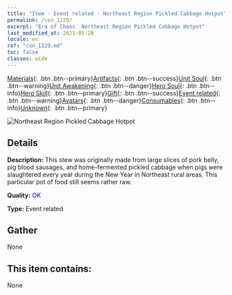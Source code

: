 ```yaml
---
title: "Item - Event related - Northeast Region Pickled Cabbage Hotpot"
permalink: /con_1229/
excerpt: "Era of Chaos  Northeast Region Pickled Cabbage Hotpot"
last_modified_at: 2021-05-28
locale: en
ref: "con_1229.md"
toc: false
classes: wide
---
```

 [Materials](/Items/){: .btn .btn--primary}[Artifacts](/Items/Artifacts/){: .btn .btn--success}[Unit Soul](/Items/UnitSoul/){: .btn .btn--warning}[Unit Awakening](/Items/UnitAwakening/){: .btn .btn--danger}[Hero Soul](/Items/HeroSoul/){: .btn .btn--info}[Hero Skill](/Items/HeroSkill/){: .btn .btn--primary}[Gift](/Items/Gift/){: .btn .btn--success}[Event related](/Items/Events/){: .btn .btn--warning}[Avatars](/Items/Avatars/){: .btn .btn--danger}[Consumables](/Items/Consumables/){: .btn .btn--info}[Unknown](/Items/Unknown/){: .btn .btn--primary}

 ![Northeast Region Pickled Cabbage Hotpot](/images/t/i_81531121.png)

## Details
 **Description:** This stew was originally made from large slices of pork belly, pig blood sausages, and home-fermented pickled cabbage when pigs were slaughtered every year during the New Year in Northeast rural areas. This particular pot of food still seems rather raw.

 **Quality:** <span style="color: #0000CD">OK</span>

 **Type:** Event related

## Gather

  None

## This item contains:

  None

